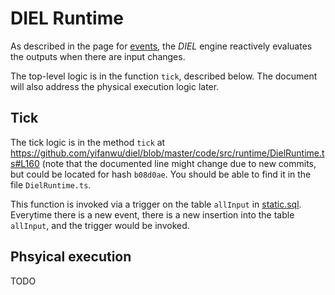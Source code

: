 # DIEL Runtime

As described in the page for [events](../events.md), the _DIEL_ engine reactively evaluates the outputs when there are input changes.

The top-level logic is in the function `tick`, described below.  The document will also address the physical execution logic later.

## Tick

The tick logic is in the method `tick` at https://github.com/yifanwu/diel/blob/master/code/src/runtime/DielRuntime.ts#L160 (note that the documented line might change due to new commits, but could be located for hash `b08d0ae`.  You should be able to find it in the file `DielRuntime.ts`.

This function is invoked via a trigger on the table `allInput` in [static.sql](https://github.com/yifanwu/diel/blob/master/code/src/compiler/codegen/static.sql). Everytime there is a new event, there is a new insertion into the table `allInput`, and the trigger would be invoked.


## Phsyical execution

TODO